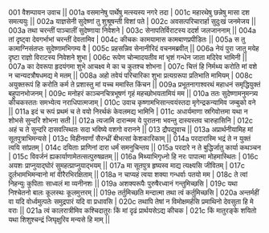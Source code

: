 001  वैशम्पायन उवाच  ||
001a वसमानेषु पार्थेषु मत्स्यस्य नगरे तदा |
001c महारथेषु छन्नेषु मासा दश समत्ययुः ||
002a याज्ञसेनी सुदेष्णां तु शुश्रूषन्ती विशां पते |
002c अवसत्परिचारार्हा सुदुःखं जनमेजय ||
003a तथा चरन्तीं पाञ्चालीं सुदेष्णाया निवेशने |
003c सेनापतिर्विराटस्य ददर्श जलजाननाम् ||
004a तां दृष्ट्वा देवगर्भाभां चरन्तीं देवतामिव |
004c कीचकः कामयामास कामबाणप्रपीडितः ||
005a स तु कामाग्निसंतप्तः सुदेष्णामभिगम्य वै |
005c प्रहसन्निव सेनानीरिदं वचनमब्रवीत् ||
006a नेयं पुरा जातु मयेह दृष्टा राज्ञो विराटस्य निवेशने शुभा |
006c रूपेण चोन्मादयतीव मां भृशं गन्धेन जाता मदिरेव भामिनी ||
007a का देवरूपा हृदयंगमा शुभे आचक्ष्व मे का च कुतश्च शोभना |
007c चित्तं हि निर्मथ्य करोति मां वशे न चान्यदत्रौषधमद्य मे मतम् ||
008a अहो तवेयं परिचारिका शुभा प्रत्यग्ररूपा प्रतिभाति मामियम् |
008c अयुक्तरूपं हि करोति कर्म ते प्रशास्तु मां यच्च ममास्ति किंचन ||
009a प्रभूतनागाश्वरथं महाधनं समृद्धियुक्तं बहुपानभोजनम् |
009c मनोहरं काञ्चनचित्रभूषणं गृहं महच्छोभयतामियं मम ||
010a ततः सुदेष्णामनुमन्त्र्य कीचकस्ततः समभ्येत्य नराधिपात्मजाम् |
010c उवाच कृष्णामभिसान्त्वयंस्तदा मृगेन्द्रकन्यामिव जम्बुको वने ||
011a इदं च रूपं प्रथमं च ते वयो निरर्थकं केवलमद्य भामिनि |
011c अधार्यमाणा स्रगिवोत्तमा यथा न शोभसे सुन्दरि शोभना सती ||
012a त्यजामि दारान्मम ये पुरातना भवन्तु दास्यस्तव चारुहासिनि |
012c अहं च ते सुन्दरि दासवत्स्थितः सदा भविष्ये वशगो वरानने ||
013  द्रौपद्युवाच ||
013a अप्रार्थनीयामिह मां सूतपुत्राभिमन्यसे |
013c विहीनवर्णां सैरन्ध्रीं बीभत्सां केशकारिकाम् ||
014a परदारास्मि भद्रं ते न युक्तं त्वयि सांप्रतम् |
014c दयिताः प्राणिनां दारा धर्मं समनुचिन्तय ||
015a परदारे न ते बुद्धिर्जातु कार्या कथञ्चन |
015c विवर्जनं ह्यकार्याणामेतत्सत्पुरुषव्रतम् ||
016a मिथ्याभिगृध्नो हि नरः पापात्मा मोहमास्थितः |
016c अयशः प्राप्नुयाद्घोरं सुमहत्प्राप्नुयाद्भयम् ||
017a मा सूतपुत्र हृष्यस्व माद्य त्यक्ष्यसि जीवितम् |
017c दुर्लभामभिमन्वानो मां वीरैरभिरक्षिताम् ||
018a न चाप्यहं त्वया शक्या गन्धर्वाः पतयो मम |
018c ते त्वां निहन्युः कुपिताः साध्वलं मा व्यनीनशः ||
019a अशक्यरूपैः पुरुषैरध्वानं गन्तुमिच्छसि |
019c यथा निश्चेतनो बालः कूलस्थः कूलमुत्तरम् ||
019e तर्तुमिच्छति मन्दात्मा तथा त्वं कर्तुमिच्छसि |
020a अन्तर्महीं वा यदि वोर्ध्वमुत्पतेः समुद्रपारं यदि वा प्रधावसि |
020c तथापि तेषां न विमोक्षमर्हसि प्रमाथिनो देवसुता हि मे वराः ||
021a त्वं कालरात्रीमिव कश्चिदातुरः किं मां दृढं प्रार्थयसेऽद्य कीचक |
021c किं मातुरङ्के शयितो यथा शिशुश्चन्द्रं जिघृक्षुरिव मन्यसे हि माम् ||
